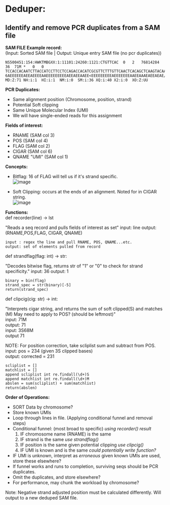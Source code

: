 # Deduper: 
Identify and remove PCR duplicates from a SAM file
---
**SAM FILE Example record:**\
(Input: Sorted SAM file | Output: Unique entry SAM file (no pcr duplicates))
```
NS500451:154:HWKTMBGXX:1:11101:24260:1121:CTGTTCAC	0	2	76814284	36	71M	*	0	0	TCCACCACAATCTTACCATCCTTCCTCCAGACCACATCGCGTTCTTTGTTCAACTCACAGCTCAAGTACAA	6AEEEEEEAEEAEEEEAAEEEEEEEEEAEEAEEAAEE<EEEEEEEEEAEEEEEEEAAEEAAAEAEEAEAE/	MD:Z:71	NH:i:1	HI:i:1	NM:i:0	SM:i:36	XQ:i:40	X2:i:0	XO:Z:UU
```
**PCR Duplicates:** 
- Same alignment position (Chromosome, position, strand)
- Potential Soft clipping
- Same Unique Molecular Index (UMI)
- We will have single-ended reads for this assignment

**Fields of interest:**
- RNAME (SAM col 3)
- POS (SAM col 4)
- FLAG (SAM col 2)
- CIGAR (SAM col 6)
- QNAME "UMI" (SAM col 1) 

**Concepts:**
- Bitflag: 16 of FLAG will tell us if it's strand specific.\
![image](https://user-images.githubusercontent.com/106117735/195733004-b9bc7d2b-81e1-4218-a6bc-ec6c65170863.png)

- Soft Clipping: occurs at the ends of an alignment. Noted for in CIGAR string.\
![image](https://user-images.githubusercontent.com/106117735/195733139-99a02685-c427-46a5-ba3a-745d861d1703.png)


**Functions:**\
  def recorder(line) -> lst
  
  "Reads a seq record and pulls fields of interest as set" 
  input: line
  output: (RNAME,POS,FLAG, CIGAR, QNAME)
  ```
  input : regex the line and pull RNAME, POS, QNAME...etc.
  output: set of elements pulled from record
  ```
  def strandflag(flag: int) -> str:
  
  "Decodes bitwise flag, returns str of "1" or "0" to check for strand specificity."
   input: 36
   output: 1
   ```
   binary = bin(flag) 
   strand_spec = str(binary)[-5] 
   return(strand_spec)
   ```
  def clipcig(cig: str) -> int:
    
  "Interprets cigar string, and returns the sum of soft clipped(S) and matches (M) May need to apply to POS? (should be leftmost)"\
  input: 71M\
  output: 71\
  input: 3S68M\
  output 71
  
  NOTE: For position correction, take scliplist sum and subtract from POS.\
  input: pos = 234 (given 3S clipped bases)\
  output: corrected = 231 
  ```
  scliplist = []
  matchlist = []
 append scliplist int re.findall(\d+)S
 append matchlist int re.findall(\d+)M
 abslen = sum(scliplist) + sum(matchlist) 
 return(abslen)
 ```

 
 
 **Order of Operations:**
 - SORT Data by chromosome?
 - Store known UMIs
 - Loop through lines in file. (Applying conditional funnel and removal steps) 
 - Conditional funnel: (most broad to specific) *using recorder() result*
    1. IF chromosome name (RNAME) is the same
    2. IF strand is the same *use strandflag()* 
    3. IF position is the same given potential clipping *use clipcig()*
    4. IF UMI is known and is the same *could potentially write function?*
 - IF UMI is unknown, interpret as *erroneous* given known UMIs are used, store these elsewhere? 
 - If funnel works and runs to completion, surviving seqs should be PCR duplicates. 
 - Omit the duplicates, and store elsewhere? 
 - For performance, may chunk the workload by chromosome?
 
 Note: Negative strand adjusted position must be calculated differently.
 Will output to a new deduped SAM file.

